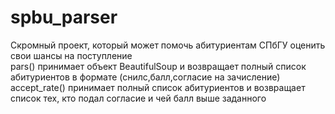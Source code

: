 # spbu_parser
Скромный проект, который может помочь абитуриентам СПбГУ оценить свои шансы на поступление<br> pars() принимает объект BeautifulSoup и возвращает полный список абитуриентов в формате (снилс,балл,согласие на зачисление)<br>
accept_rate() принимает полный список абитуриентов и возвращает список тех, кто подал согласие и чей балл выше заданного
